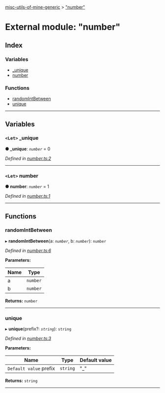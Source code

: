[misc-utils-of-mine-generic](../README.md) > ["number"](../modules/_number_.md)

# External module: "number"

## Index

### Variables

* [_unique](_number_.md#_unique)
* [number](_number_.md#number)

### Functions

* [randomIntBetween](_number_.md#randomintbetween)
* [unique](_number_.md#unique)

---

## Variables

<a id="_unique"></a>

### `<Let>` _unique

**● _unique**: *`number`* = 0

*Defined in [number.ts:2](https://github.com/cancerberoSgx/misc-utils-of-mine/blob/217bd9b/misc-utils-of-mine-generic/src/number.ts#L2)*

___
<a id="number"></a>

### `<Let>` number

**● number**: *`number`* = 1

*Defined in [number.ts:1](https://github.com/cancerberoSgx/misc-utils-of-mine/blob/217bd9b/misc-utils-of-mine-generic/src/number.ts#L1)*

___

## Functions

<a id="randomintbetween"></a>

###  randomIntBetween

▸ **randomIntBetween**(a: *`number`*, b: *`number`*): `number`

*Defined in [number.ts:6](https://github.com/cancerberoSgx/misc-utils-of-mine/blob/217bd9b/misc-utils-of-mine-generic/src/number.ts#L6)*

**Parameters:**

| Name | Type |
| ------ | ------ |
| a | `number` |
| b | `number` |

**Returns:** `number`

___
<a id="unique"></a>

###  unique

▸ **unique**(prefix?: *`string`*): `string`

*Defined in [number.ts:3](https://github.com/cancerberoSgx/misc-utils-of-mine/blob/217bd9b/misc-utils-of-mine-generic/src/number.ts#L3)*

**Parameters:**

| Name | Type | Default value |
| ------ | ------ | ------ |
| `Default value` prefix | `string` | &quot;_&quot; |

**Returns:** `string`

___

